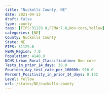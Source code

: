 ```yaml
---
title: "Nuckolls County, NE"
date: 2021-04-13
draft: false
type: county
tags: [FIPS:31129.0,FEMA:7.0,Non-core,Yellow]
categories: [NE]
County: Nuckolls County
State: NE
FIPS: 31129.0
FEMA_Region: 7.0
Population: 4148.0
NCHS_Urban_Rural_Classification: Non-core
Tests_in_prior_14_days: 38.0
Fourteen_day_test_rate_per_100000: 916.0
Percent_Positivity_in_prior_14_days: 0.132
Level: Yellow
url: /states/NE/nuckolls-county
---
```



